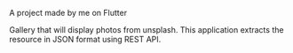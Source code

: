 A project made by me on Flutter

Gallery that will display photos from unsplash. This application extracts the resource in JSON format using REST API.
